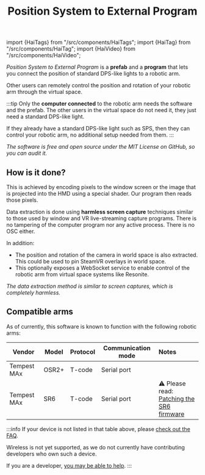 ﻿---
title: "Position System to External Program"
---
import {HaiTags} from "/src/components/HaiTags";
import {HaiTag} from "/src/components/HaiTag";
import {HaiVideo} from "/src/components/HaiVideo";

<HaiTags>
<HaiTag requiresVRChat={true} short={true} />
<HaiTag requiresResonite={true} short={true} />
<HaiTag requiresChilloutVR={true} short={true} />
</HaiTags>

*Position System to External Program* is a **prefab** and a **program** that lets you connect the position of standard DPS-like lights
to a robotic arm.

Other users can remotely control the position and rotation of your robotic arm through the virtual space.

:::tip
Only the **computer connected** to the robotic arm needs the software and the prefab. The other users in the virtual space do not need it,
they just need a standard DPS-like light.

If they already have a standard DPS-like light such as SPS, then they can control your robotic arm, no additional setup needed from them.
:::

<HaiVideo src="./img/position-system-f-noaudio.mp4"></HaiVideo>

*The software is free and open source under the MIT License on GitHub, so you can audit it.*

## How is it done?

This is achieved by encoding pixels to the window screen or the image that is projected into the HMD using a special shader.
Our program then reads those pixels.

Data extraction is done using **harmless screen capture** techniques similar to those used by window and VR live-streaming capture programs.
There is no tampering of the computer program nor any active process. There is no OSC either.

In addition:
- The position and rotation of the camera in world space is also extracted. This could be used to pin SteamVR overlays in world space.
- This optionally exposes a WebSocket service to enable control of the robotic arm from virtual space systems like Resonite.

<HaiVideo src="./img/ILX73J2vHu-f.mp4"></HaiVideo>
*The data extraction method is similar to screen captures, which is completely harmless.*

## Compatible arms

As of currently, this software is known to function with the following robotic arms:

| Vendor      | Model | Protocol | Communication mode | Notes                                                                                              |
|-------------|-------|----------|--------------------|:---------------------------------------------------------------------------------------------------|
| Tempest MAx | OSR2+ | T-code   | Serial port        |                                                                                                    |
| Tempest MAx | SR6   | T-code   | Serial port        | ⚠️ Please read:<br/>[Patching the SR6 firmware](./firmware-patches#patching-the-sr6-firmware-file) |

:::info
If your device is not listed in that table above, please [check out the FAQ](./other).

Wireless is not yet supported, as we do not currently have contributing developers who own such a device.

If you are a developer, [you may be able to help](other#my-robotic-arm-is-not-in-that-list-how-to-add-it).
:::
